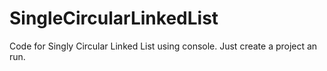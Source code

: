 # SingleCircularLinkedList
Code for Singly Circular Linked List
using console.
Just create a project an run.

